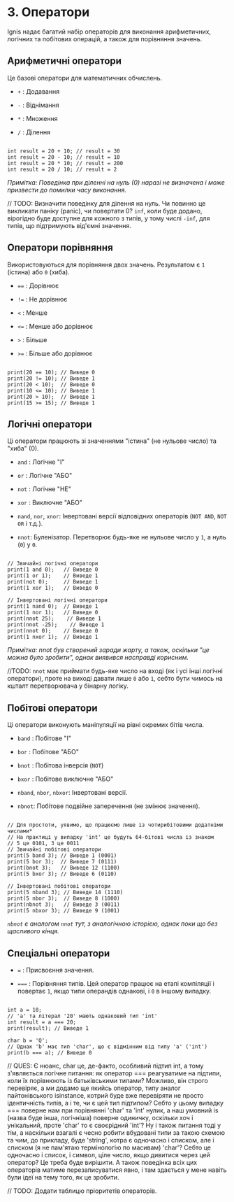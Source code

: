 # 3. Оператори
Ignis надає багатий набір операторів для виконання арифметичних, логічних та побітових операцій, а також для порівняння значень.

## Арифметичні оператори
Це базові оператори для математичних обчислень.

- `+` : Додавання

- `-` : Віднімання

- `*` : Множення

- `/` : Ділення

```Ignis

int result = 20 + 10; // result = 30
int result = 20 - 10; // result = 10
int result = 20 * 10; // result = 200
int result = 20 / 10; // result = 2
```

_Примітка: Поведінка при діленні на нуль (0) наразі не визначена і може призвести до помилки часу виконання._

// TODO: Визначити поведінку для ділення на нуль. Чи повинно це викликати паніку (panic), чи повертати 0? `inf`, коли буде додано, вірогідно буде доступне для кожного з типів, у тому числі `-inf`, для типів, що підтримують від'ємні значення.

## Оператори порівняння
Використовуються для порівняння двох значень. Результатом є `1` (істина) або `0` (хиба).

- `==` : Дорівнює

- `!=` : Не дорівнює

- `<` : Менше

- `<=` : Менше або дорівнює

- `>` : Більше

- `>=` : Більше або дорівнює

```Ignis

print(20 == 10); // Виведе 0
print(20 != 10); // Виведе 1
print(20 < 10);  // Виведе 0
print(10 <= 10); // Виведе 1
print(20 > 10);  // Виведе 1
print(15 >= 15); // Виведе 1
```

## Логічні оператори
Ці оператори працюють зі значеннями "істина" (не нульове число) та "хиба" (0).

- `and` : Логічне "І"

- `or` : Логічне "АБО"

- `not` : Логічне "НЕ"

- `xor` : Виключне "АБО"

- `nand`, `nor`, `xnor`: Інвертовані версії відповідних операторів (`NOT AND`, `NOT OR` і т.д.).

- `nnot`: Буленізатор. Перетворює будь-яке не нульове число у `1`, а нуль (`0`) у `0`.

```Ignis

// Звичайні логічні оператори
print(1 and 0);   // Виведе 0
print(1 or 1);    // Виведе 1
print(not 0);     // Виведе 1
print(1 xor 1);   // Виведе 0

// Інвертовані логічні оператори
print(1 nand 0);  // Виведе 1
print(1 nor 1);   // Виведе 0
print(nnot 25);    // Виведе 1
print(nnot -25);    // Виведе 1
print(nnot 0);    // Виведе 0
print(1 nxor 1);  // Виведе 1
```

_Примітка: nnot був створений заради жарту, а також, оскільки "це можна було зробити", однак виявився насправді корисним._

//TODO: `nnot` має приймати будь-яке число на вході (як і усі інші логічні оператори), проте на виході давати лише `0` або `1`, себто бути чимось на кшталт перетворювача у бінарну логіку.

## Побітові оператори
Ці оператори виконують маніпуляції на рівні окремих бітів числа.

- `band` : Побітове "І"

- `bor` : Побітове "АБО"

- `bnot` : Побітова інверсія (`NOT`)

- `bxor` : Побітове виключне "АБО"

- `nband`, `nbor`, `nbxor`: Інвертовані версії.

- `nbnot`: Побітове подвійне заперечення (не змінює значення).

```Ignis

// Для простоти, уявимо, що працюємо лише із чотирибітовими додатніми числами*
// На практиці у випадку 'int' це будуть 64-бітові числа із знаком
// 5 це 0101, 3 це 0011
// Звичайні побітові оператори
print(5 band 3); // Виведе 1 (0001)
print(5 bor 3);  // Виведе 7 (0111)
print(bnot 3);   // Виведе 12 (1100)
print(5 bxor 3); // Виведе 6 (0110)

// Інвертовані побітові оператори
print(5 nband 3); // Виведе 14 (1110)
print(5 nbor 3);  // Виведе 8 (1000)
print(nbnot 3);   // Виведе 3 (0011)
print(5 nbxor 3); // Виведе 9 (1001)
```

*`nbnot` є аналогом `nnot` тут, з аналогічною історією, однак поки що без щасливого кінця.*

## Спеціальні оператори
- `=` : Присвоєння значення.

- `===` : Порівняння типів. Цей оператор працює на етапі компіляції і повертає `1`, якщо типи операндів однакові, і `0` в іншому випадку.

```Ignis

int a = 10;
// 'a' та літерал '20' мають однаковий тип 'int'
int result = a === 20;
print(result); // Виведе 1

char b = 'Q';
// Однак 'b' має тип 'char', що є відмінним від типу 'a' ('int')
print(b === a); // Виведе 0 
```

// QUES: Є нюанс, char це, де-факто, особливий підтип int, а тому з'являється логічне питання: як оператор === реагуватиме на підтипи, коли їх порівнюють із батьківськими типами? Можливо, він строго перевіряє, а ми додамо ще якийсь оператор, типу аналог пайтонівського isinstance, котрий буде вже перевіряти не просто ідентичність типів, а і те, чи є цей тип підтипом? Себто у цьому випадку === поверне нам при порівнянні 'char' та 'int' нулик, а наш умовний is (назва буде інша, логічніша) поверне одиничку, оскільки хоч і унікальний, проте 'char' то є своєрідний 'int'? Ну і також питання тоді у тім, а наскільки взагалі є чесно робити вбудовані типи за такою схемою та чим, до прикладу, буде 'string', котра є одночасно і списком, але і списком (я не пам'ятаю термінологію по масивам) 'char'? Себто це одночасно і список, і символ, ціле число, якщо дивитися через цей оператор? Це треба буде вирішити. А також поведінка всіх цих операторів матиме перезаписуватися явно, і там здається у мене навіть були ідеї на тему того, як це зробити.


// TODO: Додати таблицю пріоритетів операторів.